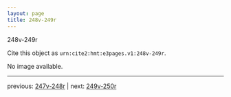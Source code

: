 ```yaml
---
layout: page
title: 248v-249r
---
```


248v-249r

Cite this object as `urn:cite2:hmt:e3pages.v1:248v-249r`.

No image available. 



---

previous: [247v-248r](../247v-248r/) | next: [249v-250r](../249v-250r/)